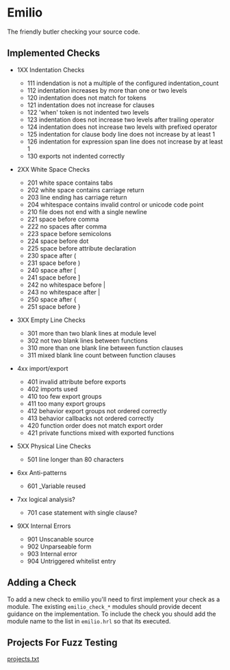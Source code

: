 Emilio
===

The friendly butler checking your source code.

Implemented Checks
---

* 1XX Indentation Checks
    * 111 indendation is not a multiple of the configured indentation_count
    * 112 indentation increases by more than one or two levels
    * 120 indentation does not match for tokens
    * 121 indentation does not increase for clauses
    * 122 'when' token is not indented two levels
    * 123 indentation does not increase two levels after trailing operator
    * 124 indentation does not increase two levels with prefixed operator
    * 125 indentation for clause body line does not increase by at least 1
    * 126 indentation for expression span line does not increase by at least 1
    * 130 exports not indented correctly

* 2XX White Space Checks
    * 201 white space contains tabs
    * 202 white space contains carriage return
    * 203 line ending has carriage return
    * 204 whitespace contains invalid control or unicode code point
    * 210 file does not end with a single newline
    * 221 space before comma
    * 222 no spaces after comma
    * 223 space before semicolons
    * 224 space before dot
    * 225 space before attribute declaration
    * 230 space after (
    * 231 space before )
    * 240 space after [
    * 241 space before ]
    * 242 no whitespace before |
    * 243 no whitespace after |
    * 250 space after {
    * 251 space before }

* 3XX Empty Line Checks
    * 301 more than two blank lines at module level
    * 302 not two blank lines between functions
    * 310 more than one blank line between function clauses
    * 311 mixed blank line count between function clauses

* 4xx import/export
    * 401 invalid attribute before exports
    * 402 imports used
    * 410 too few export groups
    * 411 too many export groups
    * 412 behavior export groups not ordered correctly
    * 413 behavior callbacks not ordered correctly
    * 420 function order does not match export order
    * 421 private functions mixed with exported functions

* 5XX Physical Line Checks
    * 501 line longer than 80 characters

* 6xx Anti-patterns
    * 601 _Variable reused

* 7xx logical analysis?
    * 701 case statement with single clause?

* 9XX Internal Errors
    * 901 Unscanable source
    * 902 Unparseable form
    * 903 Internal error
    * 904 Untriggered whitelist entry


Adding a Check
---

To add a new check to emilio you'll need to first implement your check
as a module. The existing `emilio_check_*` modules should provide
decent guidance on the implementation. To include the check you should
add the module name to the list in `emilio.hrl` so that its executed.


Projects For Fuzz Testing
---

[projects.txt](test/projects.txt)

